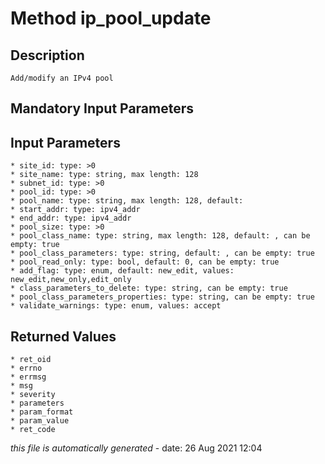 # Method ip_pool_update

## Description
	Add/modify an IPv4 pool

## Mandatory Input Parameters

## Input Parameters
	* site_id: type: >0
	* site_name: type: string, max length: 128
	* subnet_id: type: >0
	* pool_id: type: >0
	* pool_name: type: string, max length: 128, default: 
	* start_addr: type: ipv4_addr
	* end_addr: type: ipv4_addr
	* pool_size: type: >0
	* pool_class_name: type: string, max length: 128, default: , can be empty: true
	* pool_class_parameters: type: string, default: , can be empty: true
	* pool_read_only: type: bool, default: 0, can be empty: true
	* add_flag: type: enum, default: new_edit, values: new_edit,new_only,edit_only
	* class_parameters_to_delete: type: string, can be empty: true
	* pool_class_parameters_properties: type: string, can be empty: true
	* validate_warnings: type: enum, values: accept

## Returned Values
	* ret_oid
	* errno
	* errmsg
	* msg
	* severity
	* parameters
	* param_format
	* param_value
	* ret_code


*this file is automatically generated* - date: 26 Aug 2021 12:04